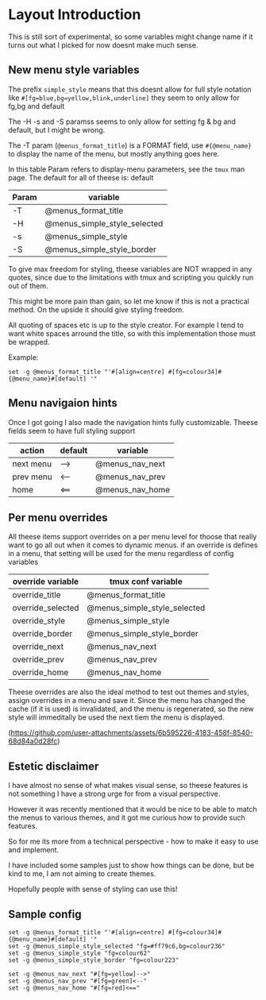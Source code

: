 # Layout Introduction

This is still sort of experimental, so some variables might change name
if it turns out what I picked for now doesnt make much sense.

## New menu style variables

The prefix `simple_style` means that this doesnt allow for full style notation
like `#[fg=blue,bg=yellow,blink,underline]` they seem to only allow for
fg,bg and default

The -H -s and -S paramss seems to only allow for setting fg & bg and default, but I might be wrong.

The -T param (`@menus_format_title`) is a FORMAT field, use `#{@menu_name}`
to display the name of the menu, but mostly anything goes here.

In this table Param refers to display-menu parameters, see the `tmux`
man page. The default for all of theese is: default

Param | variable
------|----------
-T    | @menus_format_title
-H    | @menus_simple_style_selected
-s    | @menus_simple_style
-S    | @menus_simple_style_border

To give max freedom for styling, theese variables are NOT wrapped in any quotes,
since due to the limitations with tmux and scripting you quickly run out of them.

This might be more pain than gain, so let me know if this is not a practical
method. On the upside it should give styling freedom.

All quoting of spaces etc is up to the style creator.
For example I tend to want white spaces arround the title, so with this
implementation those must be wrapped.

Example:

```tmux
set -g @menus_format_title "'#[align=centre] #[fg=colour34]#{@menu_name}#[default] '"
```

## Menu navigaion hints

Once I got going I also made the navigation hints fully customizable.
Theese fields seem to have full styling support

  action  |default|  variable
----------|-------|----------------
next menu |  -->  | @menus_nav_next
prev menu |  <--  | @menus_nav_prev
home      |  <==  | @menus_nav_home

## Per menu overrides

All theese items support overrides on a per menu level for thoose that
really want to go all out when it comes to dynamic menus.
if an override is defines in a menu, that setting will be used for the
menu regardless of config variables

override variable | tmux conf variable
------------------|-------------------
override_title    | @menus_format_title
override_selected | @menus_simple_style_selected
override_style    | @menus_simple_style
override_border   | @menus_simple_style_border
override_next     | @menus_nav_next
override_prev     | @menus_nav_prev
override_home     | @menus_nav_home

Theese overrides are also the ideal method to test out themes and styles,
assign overrides in a menu and save it. Since the menu has changed the
cache (if it is used) is invalidated, and the menu is regenerated,
so the new style will immeditally be used the next tiem the menu is displayed.

<sample of dynamic changes using overrides>(https://github.com/user-attachments/assets/6b595226-4183-458f-8540-68d84a0d28fc)

## Estetic disclaimer

I have almost no sense of what makes visual sense, so theese features is
not something I have a strong urge for from a visual perspective.

However it was recently mentioned that it would be nice to be able to match
the menus to various themes, and it got me curious how to provide such features.

So for me its more from a technical perspective - how to make it easy to use
and implement.

I have included some samples just to show how things can be done,
but be kind to me, I am not aiming to create themes.

Hopefully people with sense of styling can use this!

## Sample config

```tmux
set -g @menus_format_title "'#[align=centre] #[fg=colour34]#{@menu_name}#[default] '"
set -g @menus_simple_style_selected "fg=#ff79c6,bg=colour236"
set -g @menus_simple_style "fg=colour62"
set -g @menus_simple_style_border "fg=colour223"

set -g @menus_nav_next "#[fg=yellow]-->"
set -g @menus_nav_prev "#[fg=green]<--"
set -g @menus_nav_home "#[fg=red]<=="
```
